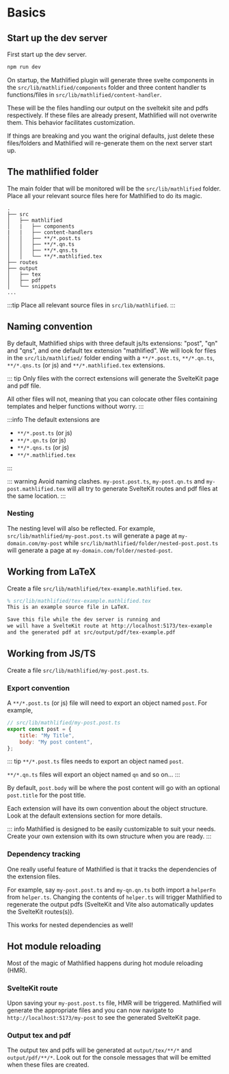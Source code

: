 # Basics

## Start up the dev server

First start up the dev server.

```sh
npm run dev
```

On startup, the Mathlified plugin will generate
three svelte components in the
`src/lib/mathlified/components`
folder and three content handler ts functions/files
in `src/lib/mathlified/content-handler`.

These will be the files handling our output on the sveltekit site
and pdfs respectively. If these files are already present, Mathlified will not overwrite them. This behavior facilitates customization.

If things are breaking and you want the original
defaults, just delete these files/folders and Mathlified will re-generate them
on the next server start up.

## The mathlified folder

The main folder that will be monitored will be the `src/lib/mathlified` folder.
Place all your relevant source files here for Mathlified to do its magic.

<!-- markdownlint-capture -->
<!-- markdownlint-disable MD040 -->

```
.
├── src
│   ├── mathlified
│   |   ├── components
|   |   ├── content-handlers
│   │   ├── **/*.post.ts
│   │   ├── **/*.qn.ts
│   │   ├── **/*.qns.ts
│   │   └── **/*.mathlified.tex
├── routes
├── output
│   ├── tex
│   ├── pdf
│   └── snippets
...
```

<!-- markdownlint-restore -->

:::tip
Place all relevant source files in `src/lib/mathlified`.
:::

## Naming convention

By default, Mathlified ships with three default js/ts extensions: "post", "qn" and "qns",
and one default tex extension "mathlified". We will look for files in the `src/lib/mathlified/`
folder ending with a `**/*.post.ts`, `**/*.qn.ts`, `**/*.qns.ts` (or js) and `**/*.mathlified.tex` extensions.

::: tip
Only files with the correct extensions will generate the SvelteKit page and pdf file.

All other files will not, meaning that you can colocate other files containing templates and
helper functions without worry.
:::

:::info
The default extensions are

- `**/*.post.ts` (or js)
- `**/*.qn.ts` (or js)
- `**/*.qns.ts` (or js)
- `**/*.mathlified.tex`

:::

::: warning
Avoid naming clashes. `my-post.post.ts`, `my-post.qn.ts` and `my-post.mathlified.tex` will
all try to generate SvelteKit routes and pdf files at the same location.
:::

### Nesting

The nesting level will also be reflected. For example, `src/lib/mathlified/my-post.post.ts`
will generate a page at `my-domain.com/my-post` while `src/lib/mathlified/folder/nested-post.post.ts` will generate a page at `my-domain.com/folder/nested-post`.

## Working from LaTeX

Create a file `src/lib/mathlified/tex-example.mathlified.tex`.

```tex
% src/lib/mathlified/tex-example.mathlified.tex
This is an example source file in LaTeX.

Save this file while the dev server is running and
we will have a SvelteKit route at http://localhost:5173/tex-example
and the generated pdf at src/output/pdf/tex-example.pdf
```

## Working from JS/TS

Create a file `src/lib/mathlified/my-post.post.ts`.

### Export convention

A `**/*.post.ts` (or js) file will need to export an object named `post`. For example,

```js
// src/lib/mathlified/my-post.post.ts
export const post = {
	title: "My Title",
	body: "My post content",
};
```

::: tip
`**/*.post.ts` files needs to export an object named `post`.

`**/*.qn.ts` files will export an object named `qn` and so on...
:::

By default, `post.body` will be where the post content will go with
an optional `post.title` for the post title.

Each extension will have its own convention about the object structure.
Look at the default extensions section for more details.

::: info
Mathlified is designed to be easily customizable to suit your needs.
Create your own extension with its own structure when you are ready.
:::

### Dependency tracking

One really useful feature of Mathlified is that it tracks the dependencies
of the extension files.

For example, say `my-post.post.ts` and `my-qn.qn.ts` both import a
`helperFn` from `helper.ts`. Changing the contents of
`helper.ts` will trigger Mathlified to regenerate the output pdfs
(SvelteKit and Vite also automatically updates the SvelteKit routes(s)).

This works for nested dependencies as well!

## Hot module reloading

Most of the magic of Mathlified happens during hot module reloading (HMR).

### SvelteKit route

Upon saving your `my-post.post.ts` file, HMR will
be triggered. Mathlified will generate the appropriate files
and you can now navigate to `http://localhost:5173/my-post`
to see the generated SvelteKit page.

### Output tex and pdf

The output tex and pdfs will
be generated at `output/tex/**/*` and `output/pdf/**/*`.
Look out for the console messages that will be emitted when these files are
created.
